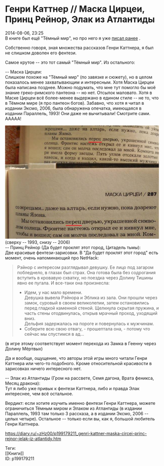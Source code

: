 Генри Каттнер // Маска Цирцеи, Принц Рейнор, Элак из Атлантиды
===============================================================

   
 2014-08-06, 23:25   
  В книге был ещё "Тёмный мир", но про него я уже  [писал ранее](Генри%20Каттнер%20%20Тёмный%20мир)  .   
   
 Собственно говоря, зная множества рассказов Генри Каттнера, я был не слишком доволен его фентези.   
   
 Самое крутое -- это тот самый "Тёмный мир". Из остального:   
   
 -- Маска Цирцеи:   
 Слишком похоже на "Тёмный мир" (по завязке и сюжету), но в целом показалось менее захватывающим и интересным. Хотя Маска Цирцеи была написана позднее. Можно подумать, что мне тут помогло бы моё знание греко-римского пантеона -- но нет. Отсылок маловато. Хотя в Маске Цирцеи всё более-менее выдержано в едином стиле -- не то, что в Тёмном мире (я про пантеон богов). Забавно, что хотя я читал в издании Эксмо, 2006, была обнаружена опечатка, имеющаяся в издании Параллель, 1993! Они даже не вычитывали! Смотрите сами. ААААА!   
   
  ![](pics/18962f646e44.jpg)    
 (сверху -- 1993, снизу -- 2006)   
 -- Принц Рейнор (Да будет проклят этот город, Цитадель тьмы):   
 Две красивые фентези-зарисовки. В "Да будет проклят этот город" есть момент, очень напоминающий про NetHack:   
   
 
>  Рэйнор с интересом разглядывал девушку. Ее лицо под загаром побледнело, в глазах был страх. Она готова была без содрогания вступить в кровавую схватку, но поездка через Долину Тишины явно ее пугала. И все-таки она произнесла:   
>  - Идем, у нас мало времени.   
>  Девушка вывела Рэйнора и Эблика из зала. Они прошли через замок, суровый в своем великолепии, затем остановились перед гладкой каменной стеной. Щелкнула скрытая пружина, и часть стены отодвинулась, открыв мрачный проход, уходящий вниз.   
>  Дельфия задержалась на пороге и повернулась к мужчинам.   
>  - Соберите всю свою отвагу, - прошептала она, - потому что сейчас мы спустимся в ад... 

   
 (в игре этому соответствует момент перехода из Замка в Геенну через Долину Мёртвых)   
   
 Да и вообще, ощущение, что авторы этой игры много читали Генри Каттнера или чего-то подобного. Кроме относительной красивости в зарисовках ничего интересного нет.   
   
 -- Элак из Атлантиды (Гром на рассвете, Семя дагона, Врата феникса, Месяц дракона):   
 Тут я либо уже привык к фентези Каттнера, либо и правда Элак интереснее, чем всё остальное.   
   
 Вердикт: если хотите изучить именно фентези Генри Каттнера, можете ограничиться Тёмным миром и Элаком из Атлантиды (в издании Параллель, 1993 там только 3 рассказа, а в издании Эксмо, 2006 -- целых четыре). Остальное -- только если вы, как я, большой любитель Генри Каттнера.   
    
 <https://diary.ru/~zHz00/p199179211_genri-kattner-maska-circei-princ-rejnor-jelak-iz-atlantidy.htm>   
   
 Теги:   
 [[Книги]]   
 ID: p199179211